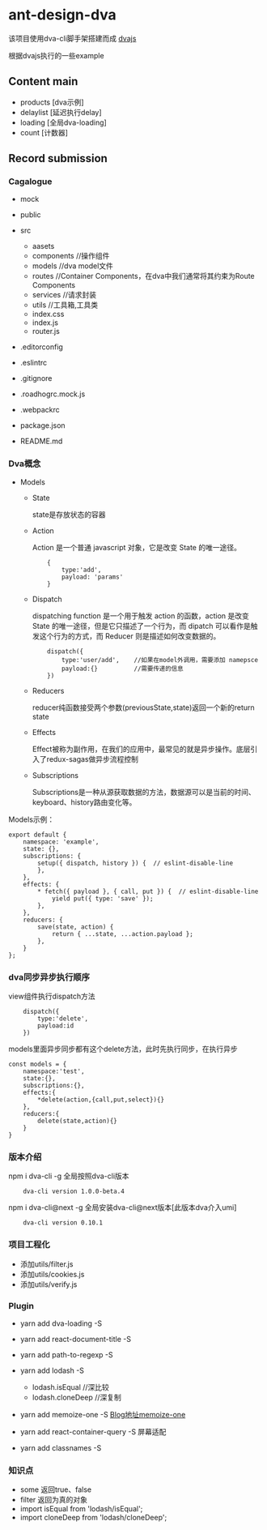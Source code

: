 # ant-design-dva

该项目使用dva-cli脚手架搭建而成 [dvajs](https://dvajs.com/guide/getting-started.html#%E5%AE%89%E8%A3%85-dva-cli)

根据dvajs执行的一些example

## Content main

- products  [dva示例]
- delaylist [延迟执行delay]
- loading   [全局dva-loading]
- count     [计数器]

## Record submission

### Cagalogue

- mock
- public
- src
    - aasets
    - components    //操作组件
    - models        //dva model文件
    - routes        //Container Components，在dva中我们通常将其约束为Route Components
    - services      //请求封装
    - utils         //工具箱,工具类
    - index.css
    - index.js
    - router.js
  
- .editorconfig
- .eslintrc
- .gitignore
- .roadhogrc.mock.js
- .webpackrc
- package.json
- README.md

### Dva概念

- Models
    - State
    
        state是存放状态的容器
    - Action
    
        Action 是一个普通 javascript 对象，它是改变 State 的唯一途径。
        ```
            {
                type:'add',
                payload: 'params'
            }

        ```
    - Dispatch
    
        dispatching function 是一个用于触发 action 的函数，action 是改变 State 的唯一途径，但是它只描述了一个行为，而 dipatch 可以看作是触发这个行为的方式，而 Reducer 则是描述如何改变数据的。
        ```
            dispatch({
                type:'user/add',    //如果在model外调用，需要添加 namepsce
                payload:{}          //需要传递的信息
            })
        ```
    - Reducers
    
        reducer纯函数接受两个参数(previousState,state)返回一个新的return state
    - Effects
        
        Effect被称为副作用，在我们的应用中，最常见的就是异步操作。底层引入了redux-sagas做异步流程控制
    - Subscriptions
    
        Subscriptions是一种从源获取数据的方法，数据源可以是当前的时间、keyboard、history路由变化等。

Models示例：
```
export default {
    namespace: 'example',    
    state: {},    
    subscriptions: {
        setup({ dispatch, history }) {  // eslint-disable-line
        },
    },
    effects: {
        * fetch({ payload }, { call, put }) {  // eslint-disable-line
            yield put({ type: 'save' });
        },
    },   
    reducers: {
        save(state, action) {
            return { ...state, ...action.payload };
        },
    }
};

```

### dva同步异步执行顺序

view组件执行dispatch方法
```angular2html
    dispatch({
        type:'delete',
        payload:id
    })
```
models里面异步同步都有这个delete方法，此时先执行同步，在执行异步

```angular2html
const models = {
    namespace:'test',
    state:{},
    subscriptions:{},
    effects:{
        *delete(action,{call,put,select}){}
    },
    reducers:{
        delete(state,action){}
    }
}
```

### 版本介绍
npm i dva-cli -g 全局按照dva-cli版本
```$xslt
    dva-cli version 1.0.0-beta.4
```

npm i dva-cli@next -g 全局安装dva-cli@next版本[此版本dva介入umi]
```$xslt
    dva-cli version 0.10.1
```

### 项目工程化

- 添加utils/filter.js
- 添加utils/cookies.js
- 添加utils/verify.js

### Plugin

- yarn add dva-loading -S
- yarn add react-document-title -S
- yarn add path-to-regexp -S
- yarn add lodash -S
    - lodash.isEqual //深比较
    - lodash.cloneDeep  //深复制
    
- yarn add memoize-one -S  [Blog地址memoize-one](https://liyang0207.github.io/2018/10/11/%E3%80%8A%E8%AE%B0%E5%BF%86%E5%8C%96%E6%8A%80%E6%9C%AFmemoize-one%E3%80%8B/)
- yarn add react-container-query -S  屏幕适配
- yarn add classnames -S  

### 知识点

- some  返回true、false
- filter  返回为真的对象
- import isEqual from 'lodash/isEqual';
- import cloneDeep from 'lodash/cloneDeep';
